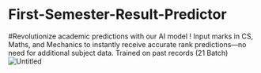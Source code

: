 # First-Semester-Result-Predictor
#Revolutionize academic predictions with our AI model ! Input marks in CS, Maths, and Mechanics to instantly receive accurate rank predictions—no need for additional subject data. Trained on past records (21 Batch)
![Untitled](https://github.com/GamiXChanuka/First-Semester-Result-Predictor/assets/104645759/00fe2ea8-582b-45a9-beed-0200bf4c0636)
